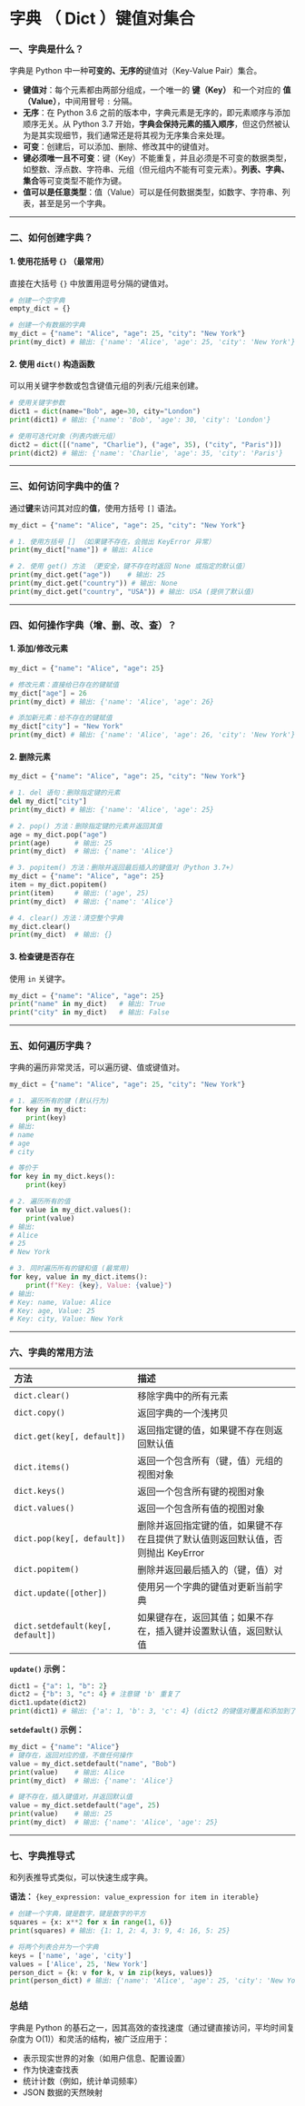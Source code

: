 # 字典 （ Dict ）键值对集合

### 一、字典是什么？

字典是 Python 中一种**可变的、无序的**键值对（Key-Value Pair）集合。

* **键值对**：每个元素都由两部分组成，一个唯一的 **键（Key）** 和一个对应的 **值（Value）**，中间用冒号 `:` 分隔。
* **无序**：在 Python 3.6 之前的版本中，字典元素是无序的，即元素顺序与添加顺序无关。从 Python 3.7 开始，**字典会保持元素的插入顺序**，但这仍然被认为是其实现细节，我们通常还是将其视为无序集合来处理。
* **可变**：创建后，可以添加、删除、修改其中的键值对。
* **键必须唯一且不可变**：键（Key）不能重复，并且必须是不可变的数据类型，如整数、浮点数、字符串、元组（但元组内不能有可变元素）。**列表、字典、集合**等可变类型不能作为键。
* **值可以是任意类型**：值（Value）可以是任何数据类型，如数字、字符串、列表，甚至是另一个字典。

---

### 二、如何创建字典？

#### 1. 使用花括号 `{}` （最常用）

直接在大括号 `{}` 中放置用逗号分隔的键值对。

```python
# 创建一个空字典
empty_dict = {}

# 创建一个有数据的字典
my_dict = {"name": "Alice", "age": 25, "city": "New York"}
print(my_dict) # 输出: {'name': 'Alice', 'age': 25, 'city': 'New York'}
```

#### 2. 使用 `dict()` 构造函数

可以用关键字参数或包含键值元组的列表/元组来创建。

```python
# 使用关键字参数
dict1 = dict(name="Bob", age=30, city="London")
print(dict1) # 输出: {'name': 'Bob', 'age': 30, 'city': 'London'}

# 使用可迭代对象（列表内嵌元组）
dict2 = dict([("name", "Charlie"), ("age", 35), ("city", "Paris")])
print(dict2) # 输出: {'name': 'Charlie', 'age': 35, 'city': 'Paris'}
```

---

### 三、如何访问字典中的值？

通过**键**来访问其对应的**值**，使用方括号 `[]` 语法。

```python
my_dict = {"name": "Alice", "age": 25, "city": "New York"}

# 1. 使用方括号 [] （如果键不存在，会抛出 KeyError 异常）
print(my_dict["name"]) # 输出: Alice

# 2. 使用 get() 方法 （更安全，键不存在时返回 None 或指定的默认值）
print(my_dict.get("age"))    # 输出: 25
print(my_dict.get("country")) # 输出: None
print(my_dict.get("country", "USA")) # 输出: USA (提供了默认值)
```

---

### 四、如何操作字典（增、删、改、查）？

#### 1. 添加/修改元素

```python
my_dict = {"name": "Alice", "age": 25}

# 修改元素：直接给已存在的键赋值
my_dict["age"] = 26
print(my_dict) # 输出: {'name': 'Alice', 'age': 26}

# 添加新元素：给不存在的键赋值
my_dict["city"] = "New York"
print(my_dict) # 输出: {'name': 'Alice', 'age': 26, 'city': 'New York'}
```

#### 2. 删除元素

```python
my_dict = {"name": "Alice", "age": 25, "city": "New York"}

# 1. del 语句：删除指定键的元素
del my_dict["city"]
print(my_dict) # 输出: {'name': 'Alice', 'age': 25}

# 2. pop() 方法：删除指定键的元素并返回其值
age = my_dict.pop("age")
print(age)      # 输出: 25
print(my_dict)  # 输出: {'name': 'Alice'}

# 3. popitem() 方法：删除并返回最后插入的键值对（Python 3.7+）
my_dict = {"name": "Alice", "age": 25}
item = my_dict.popitem()
print(item)     # 输出: ('age', 25)
print(my_dict)  # 输出: {'name': 'Alice'}

# 4. clear() 方法：清空整个字典
my_dict.clear()
print(my_dict)  # 输出: {}
```

#### 3. 检查键是否存在

使用 `in` 关键字。

```python
my_dict = {"name": "Alice", "age": 25}
print("name" in my_dict)   # 输出: True
print("city" in my_dict)   # 输出: False
```

---

### 五、如何遍历字典？

字典的遍历非常灵活，可以遍历键、值或键值对。

```python
my_dict = {"name": "Alice", "age": 25, "city": "New York"}

# 1. 遍历所有的键 (默认行为)
for key in my_dict:
    print(key)
# 输出:
# name
# age
# city

# 等价于
for key in my_dict.keys():
    print(key)

# 2. 遍历所有的值
for value in my_dict.values():
    print(value)
# 输出:
# Alice
# 25
# New York

# 3. 同时遍历所有的键和值 (最常用)
for key, value in my_dict.items():
    print(f"Key: {key}, Value: {value}")
# 输出:
# Key: name, Value: Alice
# Key: age, Value: 25
# Key: city, Value: New York
```

---

### 六、字典的常用方法

| 方法 | 描述 |
| :--- | :--- |
| `dict.clear()` | 移除字典中的所有元素 |
| `dict.copy()` | 返回字典的一个浅拷贝 |
| `dict.get(key[, default])` | 返回指定键的值，如果键不存在则返回默认值 |
| `dict.items()` | 返回一个包含所有（键，值）元组的视图对象 |
| `dict.keys()` | 返回一个包含所有键的视图对象 |
| `dict.values()` | 返回一个包含所有值的视图对象 |
| `dict.pop(key[, default])` | 删除并返回指定键的值，如果键不存在且提供了默认值则返回默认值，否则抛出 KeyError |
| `dict.popitem()` | 删除并返回最后插入的（键，值）对 |
| `dict.update([other])` | 使用另一个字典的键值对更新当前字典 |
| `dict.setdefault(key[, default])` | 如果键存在，返回其值；如果不存在，插入键并设置默认值，返回默认值 |

**`update()` 示例：**

```python
dict1 = {"a": 1, "b": 2}
dict2 = {"b": 3, "c": 4} # 注意键 'b' 重复了
dict1.update(dict2)
print(dict1) # 输出: {'a': 1, 'b': 3, 'c': 4} (dict2 的键值对覆盖和添加到了 dict1)
```

**`setdefault()` 示例：**

```python
my_dict = {"name": "Alice"}
# 键存在，返回对应的值，不做任何操作
value = my_dict.setdefault("name", "Bob")
print(value)    # 输出: Alice
print(my_dict)  # 输出: {'name': 'Alice'}

# 键不存在，插入键值对，并返回默认值
value = my_dict.setdefault("age", 25)
print(value)    # 输出: 25
print(my_dict)  # 输出: {'name': 'Alice', 'age': 25}
```

---

### 七、字典推导式

和列表推导式类似，可以快速生成字典。

**语法：** `{key_expression: value_expression for item in iterable}`

```python
# 创建一个字典，键是数字，键是数字的平方
squares = {x: x**2 for x in range(1, 6)}
print(squares) # 输出: {1: 1, 2: 4, 3: 9, 4: 16, 5: 25}

# 将两个列表合并为一个字典
keys = ['name', 'age', 'city']
values = ['Alice', 25, 'New York']
person_dict = {k: v for k, v in zip(keys, values)}
print(person_dict) # 输出: {'name': 'Alice', 'age': 25, 'city': 'New York'}
```

### 总结

字典是 Python 的基石之一，因其高效的查找速度（通过键直接访问，平均时间复杂度为 O(1)）和灵活的结构，被广泛应用于：

* 表示现实世界的对象（如用户信息、配置设置）
* 作为快速查找表
* 统计计数（例如，统计单词频率）
* JSON 数据的天然映射
